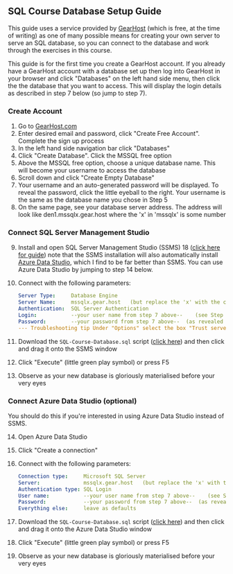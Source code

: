 ## SQL Course Database Setup Guide

This guide uses a service provided by [GearHost](https://gearhost.com) (which is free, at the time of writing) as one of many possible means for creating your own server to serve an SQL database, so you can connect to the database and work through the exercises in this course. 

This guide is for the first time you create a GearHost account. If you already have a GearHost account with a database set up then log into GearHost in your browser and click "Databases" on the left hand side menu, then click the the database that you want to access. This will display the login details as described in step 7 below (so jump to step 7).

### Create Account

1. Go to [GearHost.com](https://gearhost.com)
2. Enter desired email and password, click "Create Free Account". Complete the sign up process
3. In the left hand side navigation bar click "Databases"
4. Click "Create Database". Click the MSSQL free option
5. Above the MSSQL free option, choose a unique database name. This will become your username to access the database
6. Scroll down and click "Create Empty Database"
7. Your username and an auto-generated password will be displayed. To reveal the password, click the little eyeball to the right. Your username is the same as the database name you chose in Step 5
8. On the same page, see your database server address. The address will look like den1.mssqlx.gear.host where the 'x' in 'mssqlx' is some number

### Connect SQL Server Management Studio

9. Install and open SQL Server Management Studio (SSMS) 18 ([click here for guide](https://docs.microsoft.com/en-us/sql/ssms/download-sql-server-management-studio-ssms?view=sql-server-ver15)) note that the SSMS installation will also automatically install [Azure Data Studio](https://docs.microsoft.com/en-us/sql/azure-data-studio/what-is-azure-data-studio?view=sql-server-ver15), which I find to be far better than SSMS. You can use Azure Data Studio by jumping to step 14 below.

10. Connect with the following parameters:

    ```yaml
    Server Type:     Database Engine
    Server Name:     mssqlx.gear.host   (but replace the 'x' with the correct number from Step 8 above)
    Authentication:  SQL Server Authentication
    Login:           --your user name from step 7 above--    (see Step 7)
    Password:        --your password from step 7 above--  (as revealed in Step 7)
    --- Troubleshooting tip Under "Options" select the box "Trust server certificate" in the "Connection Properties" tab.
    ```

11. Download the `SQL-Course-Database.sql` script ([click here](SQL-Course-Database.sql)) and then click and drag it onto the SSMS window
12. Click "Execute" (little green play symbol) or press F5
13. Observe as your new database is gloriously materialised before your very eyes

### Connect Azure Data Studio (optional)

You should do this if you're interested in using Azure Data Studio instead of SSMS.

14. Open Azure Data Studio

15. Click "Create a connection"

16. Connect with the following parameters:

    ```yaml
    Connection type:     Microsoft SQL Server
    Server:              mssqlx.gear.host   (but replace the 'x' with the correct number from Step 8 above)
    Authentication type: SQL Login
    User name:           --your user name from step 7 above--    (see Step 7)
    Password:            --your password from step 7 above--  (as revealed in Step 7)
    Everything else:     leave as defaults
    ```

17. Download the `SQL-Course-Database.sql` script ([click here](SQL-Course-Database.sql)) and then click and drag it onto the Azure Data Studio window
18. Click "Execute" (little green play symbol) or press F5
19. Observe as your new database is gloriously materialised before your very eyes
